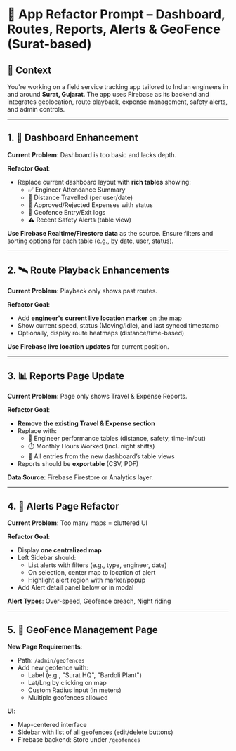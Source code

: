 # 🔧 App Refactor Prompt – Dashboard, Routes, Reports, Alerts & GeoFence (Surat-based)

## 🧩 Context

You're working on a field service tracking app tailored to Indian engineers in and around **Surat, Gujarat**. The app uses Firebase as its backend and integrates geolocation, route playback, expense management, safety alerts, and admin controls.

---

## 1. 🧱 Dashboard Enhancement

**Current Problem**: Dashboard is too basic and lacks depth.

**Refactor Goal**:

- Replace current dashboard layout with **rich tables** showing:
  - ✅ Engineer Attendance Summary
  - 🚗 Distance Travelled (per user/date)
  - 💸 Approved/Rejected Expenses with status
  - 📍 Geofence Entry/Exit logs
  - ⚠️ Recent Safety Alerts (table view)

**Use Firebase Realtime/Firestore data** as the source.
Ensure filters and sorting options for each table (e.g., by date, user, status).

---

## 2. 🛰️ Route Playback Enhancements

**Current Problem**: Playback only shows past routes.

**Refactor Goal**:

- Add **engineer's current live location marker** on the map
- Show current speed, status (Moving/Idle), and last synced timestamp
- Optionally, display route heatmaps (distance/time-based)

**Use Firebase live location updates** for current position.

---

## 3. 📊 Reports Page Update

**Current Problem**: Page only shows Travel & Expense Reports.

**Refactor Goal**:

- **Remove the existing Travel & Expense section**
- Replace with:
  - 🚀 Engineer performance tables (distance, safety, time-in/out)
  - ⏱️ Monthly Hours Worked (incl. night shifts)
  - 🧾 All entries from the new dashboard’s table views
- Reports should be **exportable** (CSV, PDF)

**Data Source**: Firebase Firestore or Analytics layer.

---

## 4. 🚨 Alerts Page Refactor

**Current Problem**: Too many maps = cluttered UI

**Refactor Goal**:

- Display **one centralized map**
- Left Sidebar should:
  - List alerts with filters (e.g., type, engineer, date)
  - On selection, center map to location of alert
  - Highlight alert region with marker/popup
- Add Alert detail panel below or in modal

**Alert Types**: Over-speed, Geofence breach, Night riding

---

## 5. 📍 GeoFence Management Page

**New Page Requirements**:

- Path: `/admin/geofences`
- Add new geofence with:
  - Label (e.g., "Surat HQ", "Bardoli Plant")
  - Lat/Lng by clicking on map
  - Custom Radius input (in meters)
  - Multiple geofences allowed

**UI**:

- Map-centered interface
- Sidebar with list of all geofences (edit/delete buttons)
- Firebase backend: Store under `/geofences`

